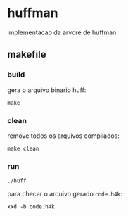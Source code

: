 # huffman
implementacao da arvore de huffman.

## makefile

### build
gera o arquivo binario huff:
```shell
make
```

### clean
remove todos os arquivos compilados:
```shell
make clean
```

### run
```shell
./huff
```
para checar o arquivo gerado `code.h4k`:
```shell
xxd -b code.h4k
```
